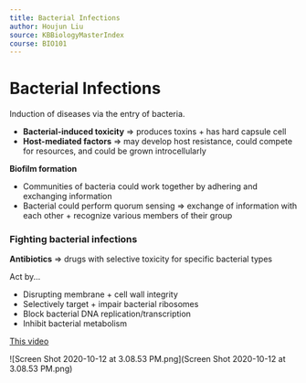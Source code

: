 ```yaml
---
title: Bacterial Infections
author: Houjun Liu
source: KBBiologyMasterIndex
course: BIO101
---
```


# Bacterial Infections
Induction of diseases via the entry of bacteria.

* **Bacterial-induced toxicity** => produces toxins + has hard capsule cell
* **Host-mediated factors** => may develop host resistance, could compete for resources, and could be grown introcellularly


**Biofilm formation**

- Communities of bacteria could work together by adhering and exchanging information
- Bacterial could perform quorum sensing => exchange of information with each other + recognize various members of their group

### Fighting bacterial infections

**Antibiotics** => drugs with selective toxicity for specific bacterial types

Act by...

* Disrupting membrane + cell wall integrity
* Selectively target + impair bacterial ribosomes
* Block bacterial DNA replication/transcription
* Inhibit bacterial metabolism

[This video](https://drive.google.com/file/d/1WRnbgkhnmRrdP4ZqlqT3HHBD1_eW9qib/view)

![Screen Shot 2020-10-12 at 3.08.53 PM.png](Screen Shot 2020-10-12 at 3.08.53 PM.png)
